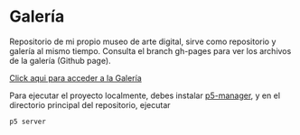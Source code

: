 # Galería
Repositorio de mi propio museo de arte digital, sirve como repositorio y galería al mismo tiempo. 
Consulta el branch gh-pages para ver los archivos de la galería (Github page).

[Click aqui para acceder a la Galería](https://tovvaar.github.io/Galeria/)

Para ejecutar el proyecto localmente, debes instalar [p5-manager](https://github.com/chiunhau/p5-manager), y en el directorio principal del repositorio, ejecutar 

```
p5 server
```